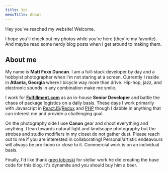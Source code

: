 ```yaml
---
title: Yo!
menuTitle: About
---
```


Hey you've reached my website! Welcome.

I hope you'll check out my photos while you're here (they're my favorite). And maybe read some nerdy blog posts when I get around to making them.

## About me

My name is **Matt Foxx Duncan**. I am a full-stack developer by day and a hobbyist photographer when I'm not staring at a screen. Currently I reside in **Atlanta, Georgia** where I bicycle way more than drive. Hip-hop, jazz, and electronic sounds in any combination make me smile.

I work for **[Fulfillment.com](https://www.fulfillment.com/)** as an in-house **Senior Developer** and battle the chaos of package logistics on a daily basis. These days I work primarily with Javascript in [ReactJS](https://reactjs.org)/[Redux](https://redux.js.org/) and [PHP](http://www.php.net/) though I dabble in anything that can interest me and provide a challenging goal.

On the photography side I use **Canon** gear and shoot everything and anything. I lean towards natural light and landscape photography but the strobes and studio modifiers in my closet do not gather dust. Please reach out to me if you are interested in collaborating! Personal/artistic endeavours will always be pro-bono or close to it. Commercial work is on an individual basis.

Finally, I'd like thank [greg lobinski](https://www.greglobinski.com) for stellar work he did creating the base code for this blog. It's dynamite and you should buy him a beer.
